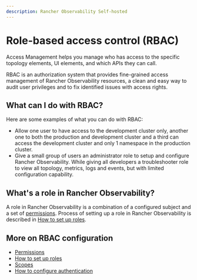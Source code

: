 ```yaml
---
description: Rancher Observability Self-hosted
---
```


# Role-based access control (RBAC)

Access Management helps you manage who has access to the specific topology elements, UI elements, and which APIs they can call.

RBAC is an authorization system that provides fine-grained access management of Rancher Observability resources, a clean and easy way to audit user privileges and to fix identified issues with access rights.

## What can I do with RBAC?

Here are some examples of what you can do with RBAC:

* Allow one user to have access to the development cluster only, another one to both the production and development cluster and a third can access the development cluster and only 1 namespace in the production cluster.
* Give a small group of users an administrator role to setup and configure Rancher Observability. While giving all developers a troubleshooter role to view all topology, metrics, logs and events, but with limited configuration capability.

## What's a role in Rancher Observability?

A role in Rancher Observability is a combination of a configured subject and a set of [permissions](rbac_permissions.md). Process of setting up a role in Rancher Observability is described in [How to set up roles](rbac_roles.md).

## More on RBAC configuration

* [Permissions](rbac_permissions.md)
* [How to set up roles](rbac_roles.md)
* [Scopes](rbac_scopes.md)
* [How to configure authentication](../authentication/)

